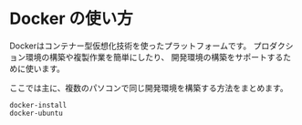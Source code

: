 # Docker の使い方

Dockerはコンテナー型仮想化技術を使ったプラットフォームです。
プロダクション環境の構築や複製作業を簡単にしたり、
開発環境の構築をサポートするために使います。

ここでは主に、複数のパソコンで同じ開発環境を構築する方法をまとめます。



```{toctree}
docker-install
docker-ubuntu
```
